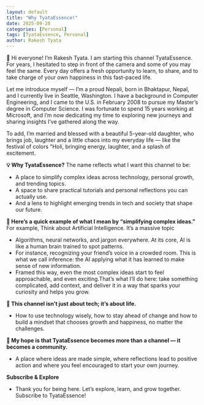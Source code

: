 ```yaml
---
layout: default
title: "Why TyataEssence!"
date: 2025-09-20
categories: [Personal]
tags: [TyataEssence, Personal]
author: Rakesh Tyata
---
```


👋 Hi everyone! I’m Rakesh Tyata. I am starting this channel TyataEssence. For years, I hesitated to step in front of the camera and some of you may feel the same. Every day offers a fresh opportunity to learn, to share, and to take charge of your own happiness in this fast-paced life.

Let me introduce myself — I’m a proud Nepali, born in Bhaktapur, Nepal, and I currently live in Seattle, Washington. I have a background in Computer Engineering, and I came to the U.S. in February 2008 to pursue my Master’s degree in Computer Science. I was fortunate to spend 15 years working at Microsoft, and I’m now dedicating my time to exploring new journeys and sharing insights I’ve gathered along the way.

To add, I’m married and blessed with a beautiful 5-year-old daughter, who brings job, laughter and a little chaos into my everyday life — like the festival of colors "Holi, bringing energy, laughter, and a splash of excitement.

**💡 Why TyataEssence?**
The name reflects what I want this channel to be:

- A place to simplify complex ideas across technology, personal growth, and trending topics.
- A space to share practical tutorials and personal reflections you can actually use.
- And a lens to highlight emerging trends in tech and society that shape our future.

**📝 Here’s a quick example of what I mean by “simplifying complex ideas.”**
For example, Think about Artificial Intelligence. It’s a massive topic

- Algorithms, neural networks, and jargon everywhere. At its core, AI is like a human brain trained to spot patterns.
- For instance, recognizing your friend’s voice in a crowded room. This is what we call inference: the AI applying what it has learned to make sense of new information.
- Framed this way, even the most complex ideas start to feel approachable, and even exciting.That’s what I’ll do here: take something complicated, add context, and deliver it in a way that sparks your curiosity and helps you grow.

**🌱 This channel isn’t just about tech; it’s about life.**

- How to use technology wisely, how to stay ahead of change and how to build a mindset that chooses growth and happiness, no matter the challenges.

**🎯 My hope is that TyataEssence becomes more than a channel — it becomes a community.**

- A place where ideas are made simple, where reflections lead to positive action and where you feel encouraged to start your own journey.

**Subscribe & Explore**

- Thank you for being here. Let’s explore, learn, and grow together. Subscribe to TyataEssence!

